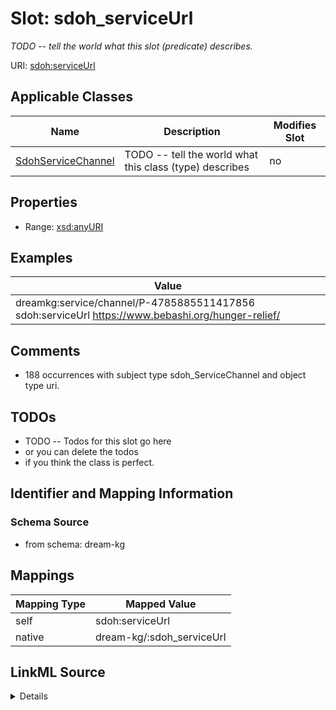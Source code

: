 

# Slot: sdoh_serviceUrl


_TODO -- tell the world what this slot (predicate) describes._





URI: [sdoh:serviceUrl](http://schema.org/serviceUrl)



<!-- no inheritance hierarchy -->





## Applicable Classes

| Name | Description | Modifies Slot |
| --- | --- | --- |
| [SdohServiceChannel](../classes/SdohServiceChannel.md) | TODO -- tell the world what this class (type) describes |  no  |







## Properties

* Range: [xsd:anyURI](http://www.w3.org/2001/XMLSchema#anyURI)






## Examples

| Value |
| --- |
| dreamkg:service/channel/P-4785885511417856 sdoh:serviceUrl https://www.bebashi.org/hunger-relief/ |

## Comments

* 188 occurrences with subject type sdoh_ServiceChannel and object type uri.

## TODOs

* TODO -- Todos for this slot go here
* or you can delete the todos
* if you think the class is perfect.

## Identifier and Mapping Information







### Schema Source


* from schema: dream-kg




## Mappings

| Mapping Type | Mapped Value |
| ---  | ---  |
| self | sdoh:serviceUrl |
| native | dream-kg/:sdoh_serviceUrl |




## LinkML Source

<details>
```yaml
name: sdoh_serviceUrl
description: TODO -- tell the world what this slot (predicate) describes.
todos:
- TODO -- Todos for this slot go here
- or you can delete the todos
- if you think the class is perfect.
comments:
- 188 occurrences with subject type sdoh_ServiceChannel and object type uri.
examples:
- value: dreamkg:service/channel/P-4785885511417856 sdoh:serviceUrl https://www.bebashi.org/hunger-relief/
from_schema: dream-kg
rank: 1000
slot_uri: sdoh:serviceUrl
alias: sdoh_serviceUrl
domain_of:
- sdoh_ServiceChannel
range: uri

```
</details>